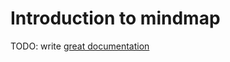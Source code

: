 # Introduction to mindmap

TODO: write [great documentation](http://jacobian.org/writing/what-to-write/)
